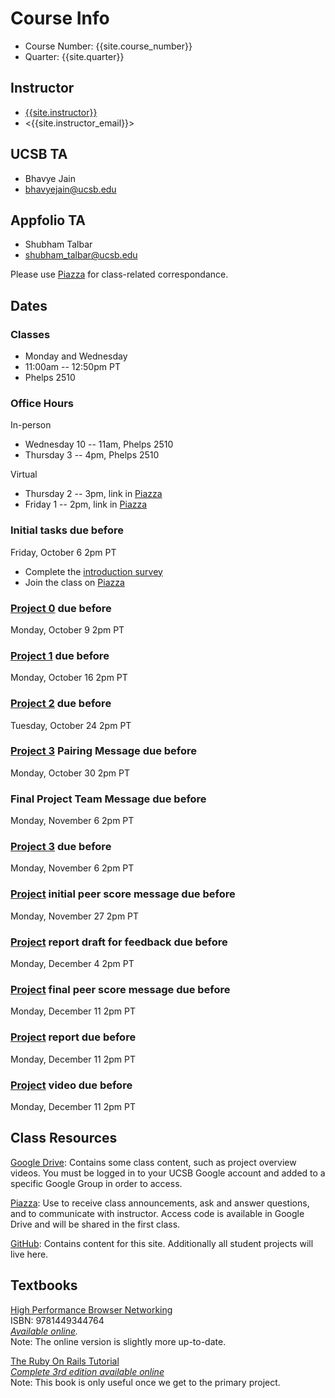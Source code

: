 # Course Info

- Course Number: {{site.course_number}}
- Quarter: {{site.quarter}}

## Instructor

- [{{site.instructor}}]({{site.instructor_url}})
- <{{site.instructor_email}}>

## UCSB TA

- Bhavye Jain
- <bhavyejain@ucsb.edu>

## Appfolio TA

- Shubham Talbar
- <shubham_talbar@ucsb.edu>

Please use [Piazza]({{site.piazza_url}}) for class-related correspondance.

## Dates

### Classes

- Monday and Wednesday
- 11:00am -- 12:50pm PT
- Phelps 2510

### Office Hours

In-person

- Wednesday 10 -- 11am, Phelps 2510
- Thursday 3 -- 4pm, Phelps 2510

Virtual

- Thursday 2 -- 3pm, link in [Piazza]({{site.piazza_url}})
- Friday 1 -- 2pm, link in [Piazza]({{site.piazza_url}})

### Initial tasks due before

Friday, October 6 2pm PT

- Complete the [introduction survey]({{site.intro_survey}})
- Join the class on [Piazza]({{site.piazza_url}})
<!-- - Enroll in [AWS Educate](https://www.awseducate.com/Registration?apptype=student&courseview=true) -->

### [Project 0](/project0/) due before

Monday, October 9 2pm PT

### [Project 1](/project1/) due before

Monday, October 16 2pm PT

### [Project 2](/project2/) due before

Tuesday, October 24 2pm PT

### [Project 3](/project3/) Pairing Message due before

Monday, October 30 2pm PT

### Final Project Team Message due before

Monday, November 6 2pm PT

### [Project 3](/project3/) due before

Monday, November 6 2pm PT

### [Project](/project/#proposal) initial peer score message due before

Monday, November 27 2pm PT

### [Project](/project/#report) report draft for feedback due before

Monday, December 4 2pm PT

### [Project](/project/#proposal) final peer score message due before

Monday, December 11 2pm PT

### [Project](/project/#report) report due before

Monday, December 11 2pm PT

### [Project](/project/#video) video due before

Monday, December 11 2pm PT

## Class Resources

[Google Drive]({{site.drive_url}}): Contains some class content, such as
project overview videos. You must be logged in to your UCSB Google account and
added to a specific Google Group in order to access.

[Piazza]({{site.piazza_url}}): Use to receive class announcements, ask and
answer questions, and to communicate with instructor. Access code is available
in Google Drive and will be shared in the first class.

[GitHub](https://github.com/{{site.github_username}}): Contains content for
this site. Additionally all student projects will live here.

## Textbooks

[High Performance Browser Networking](https://www.amazon.com/High-Performance-Browser-Networking-performance/dp/1449344763)  
ISBN: 9781449344764  
_[Available online](https://hpbn.co/)._  
Note: The online version is slightly more up-to-date.

[The Ruby On Rails Tutorial](https://www.railstutorial.org/book)  
_[Complete 3rd edition available online](https://3rd-edition.railstutorial.org/book)_  
Note: This book is only useful once we get to the primary project.
